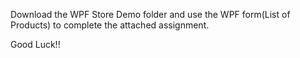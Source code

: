 Download the WPF Store Demo folder and use the WPF form(List of Products) to complete the attached assignment.

Good Luck!!

